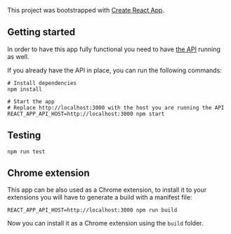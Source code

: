 This project was bootstrapped with [Create React App](https://github.com/facebookincubator/create-react-app).

## Getting started
In order to have this app fully functional you need to have [the API](https://github.com/nicolasiensen/t-inbox-api) running as well.

If you already have the API in place, you can run the following commands:

```shell
# Install dependencies
npm install

# Start the app
# Replace http://localhost:3000 with the host you are running the API
REACT_APP_API_HOST=http://localhost:3000 npm start
```

## Testing
```shell
npm run test
```

## Chrome extension
This app can be also used as a Chrome extension, to install it to your extensions you will have to generate a build with a manifest file:

```shell
REACT_APP_API_HOST=http://localhost:3000 npm run build
```

Now you can install it as a Chrome extension using the `build` folder.
